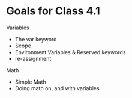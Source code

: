 # Goals for Class 4.1

Variables

- The var keyword
- Scope
- Environment Variables & Reserved keywords
- re-assignment


Math

- Simple Math
- Doing math on, and with variables
